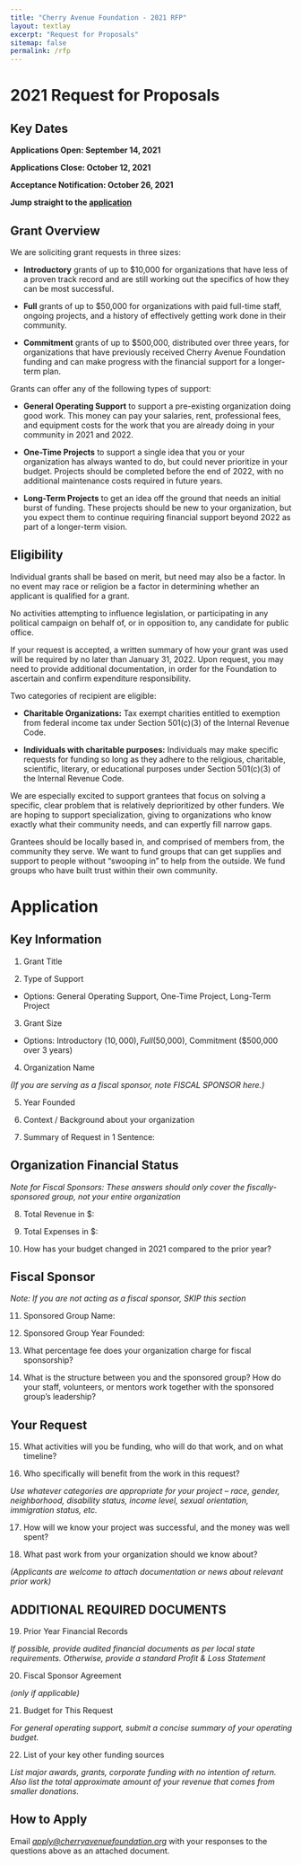 ```yaml
---
title: "Cherry Avenue Foundation - 2021 RFP"
layout: textlay
excerpt: "Request for Proposals"
sitemap: false
permalink: /rfp
---
```


# 2021 Request for Proposals

## Key Dates

**Applications Open: September 14, 2021**

**Applications Close: October 12, 2021**

**Acceptance Notification: October 26, 2021**

**Jump straight to the [application](#Application)**

## Grant Overview

We are soliciting grant requests in three sizes:

* **Introductory** grants of up to $10,000 for organizations that have less of a proven track record and are still working out the specifics of how they can be most successful.

* **Full** grants of up to $50,000 for organizations with paid full-time staff, ongoing projects, and a history of effectively getting work done in their community.

* **Commitment** grants of up to $500,000, distributed over three years, for organizations that have previously received Cherry Avenue Foundation funding and can make progress with the financial support for a longer-term plan.

Grants can offer any of the following types of support:

* **General Operating Support** to support a pre-existing organization doing good work. This money can pay your salaries, rent, professional fees, and equipment costs for the work that you are already doing in your community in 2021 and 2022.

* **One-Time Projects** to support a single idea that you or your organization has always wanted to do, but could never prioritize in your budget. Projects should be completed before the end of 2022, with no additional maintenance costs required in future years.

* **Long-Term Projects** to get an idea off the ground that needs an initial burst of funding. These projects should be new to your organization, but you expect them to continue requiring financial support beyond 2022 as part of a longer-term vision.

## Eligibility

Individual grants shall be based on merit, but need may also be a factor. In no event may race or religion be a factor in determining whether an applicant is qualified for a grant. 

No activities attempting to influence legislation, or participating in any political campaign on behalf of, or in opposition to, any candidate for public office.

If your request is accepted, a written summary of how your grant was used will be required by no later than January 31, 2022. Upon request, you may need to provide additional documentation, in order for the Foundation to ascertain and confirm expenditure responsibility.

Two categories of recipient are eligible:

* **Charitable Organizations:** Tax exempt charities entitled to exemption from federal income tax under Section 501(c)(3) of the Internal Revenue Code.

* **Individuals with charitable purposes:** Individuals may make specific requests for funding so long as they adhere to the religious, charitable, scientific, literary, or educational purposes under Section 501(c)(3) of the Internal Revenue Code.

We are especially excited to support grantees that focus on solving a specific, clear problem that is relatively deprioritized by other funders. We are hoping to support specialization, giving to organizations who know exactly what their community needs, and can expertly fill narrow gaps.

Grantees should be locally based in, and comprised of members from, the community they serve. We want to fund groups that can get supplies and support to people without “swooping in” to help from the outside. We fund groups who have built trust within their own community.

# Application

## Key Information

1. Grant Title

2. Type of Support

* Options: General Operating Support, One-Time Project, Long-Term Project

3. Grant Size

* Options: Introductory ($10,000), Full ($50,000), Commitment ($500,000 over 3 years)

4. Organization Name

_(If you are serving as a fiscal sponsor, note FISCAL SPONSOR here.)_

5. Year Founded

6. Context / Background about your organization

7. Summary of Request in 1 Sentence:


## Organization Financial Status

_Note for Fiscal Sponsors: These answers should only cover the fiscally-sponsored group, not your entire organization_

8. Total Revenue in $:

9. Total Expenses in $:

10. How has your budget changed in 2021 compared to the prior year?

## Fiscal Sponsor

_Note: If you are not acting as a fiscal sponsor, SKIP this section_

11. Sponsored Group Name:

12. Sponsored Group Year Founded:

13. What percentage fee does your organization charge for fiscal sponsorship?

14. What is the structure between you and the sponsored group? How do your staff, volunteers, or mentors work together with the sponsored group’s leadership?


## Your Request

15. What activities will you be funding, who will do that work, and on what timeline?

16. Who specifically will benefit from the work in this request?

_Use whatever categories are appropriate for your project – race, gender, neighborhood, disability status, income level, sexual orientation, immigration status, etc._

17. How will we know your project was successful, and the money was well spent?

18. What past work from your organization should we know about?

_(Applicants are welcome to attach documentation or news about relevant prior work)_

## ADDITIONAL REQUIRED DOCUMENTS

19. Prior Year Financial Records

_If possible, provide audited financial documents as per local state requirements. Otherwise, provide a standard Profit & Loss Statement_

20. Fiscal Sponsor Agreement 

_(only if applicable)_

21. Budget for This Request

_For general operating support, submit a concise summary of your operating budget._

22. List of your key other funding sources

_List major awards, grants, corporate funding with no intention of return. Also list the total approximate amount of your revenue that comes from smaller donations._

## How to Apply

Email <em><a href="apply@cherryavenuefoundation.org">apply@cherryavenuefoundation.org</a></em> with your responses to the questions above as an attached document.
